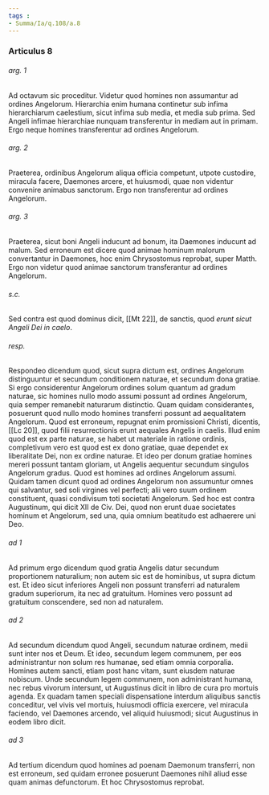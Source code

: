 ```yaml
---
tags : 
- Summa/Ia/q.108/a.8
---
```


### Articulus 8

###### arg. 1
Ad octavum sic proceditur. Videtur quod homines non assumantur ad ordines Angelorum. Hierarchia enim humana continetur sub infima hierarchiarum caelestium, sicut infima sub media, et media sub prima. Sed Angeli infimae hierarchiae nunquam transferentur in mediam aut in primam. Ergo neque homines transferentur ad ordines Angelorum.

###### arg. 2
Praeterea, ordinibus Angelorum aliqua officia competunt, utpote custodire, miracula facere, Daemones arcere, et huiusmodi, quae non videntur convenire animabus sanctorum. Ergo non transferentur ad ordines Angelorum.

###### arg. 3
Praeterea, sicut boni Angeli inducunt ad bonum, ita Daemones inducunt ad malum. Sed erroneum est dicere quod animae hominum malorum convertantur in Daemones, hoc enim Chrysostomus reprobat, super Matth. Ergo non videtur quod animae sanctorum transferantur ad ordines Angelorum.

###### s.c.
Sed contra est quod dominus dicit, [[Mt 22]], de sanctis, quod *erunt sicut Angeli Dei in caelo*.

###### resp.
Respondeo dicendum quod, sicut supra dictum est, ordines Angelorum distinguuntur et secundum conditionem naturae, et secundum dona gratiae. Si ergo considerentur Angelorum ordines solum quantum ad gradum naturae, sic homines nullo modo assumi possunt ad ordines Angelorum, quia semper remanebit naturarum distinctio. Quam quidam considerantes, posuerunt quod nullo modo homines transferri possunt ad aequalitatem Angelorum. Quod est erroneum, repugnat enim promissioni Christi, dicentis, [[Lc 20]], quod filii resurrectionis erunt aequales Angelis in caelis. Illud enim quod est ex parte naturae, se habet ut materiale in ratione ordinis, completivum vero est quod est ex dono gratiae, quae dependet ex liberalitate Dei, non ex ordine naturae. Et ideo per donum gratiae homines mereri possunt tantam gloriam, ut Angelis aequentur secundum singulos Angelorum gradus. Quod est homines ad ordines Angelorum assumi. Quidam tamen dicunt quod ad ordines Angelorum non assumuntur omnes qui salvantur, sed soli virgines vel perfecti; alii vero suum ordinem constituent, quasi condivisum toti societati Angelorum. Sed hoc est contra Augustinum, qui dicit XII de Civ. Dei, quod non erunt duae societates hominum et Angelorum, sed una, quia omnium beatitudo est adhaerere uni Deo.

###### ad 1
Ad primum ergo dicendum quod gratia Angelis datur secundum proportionem naturalium; non autem sic est de hominibus, ut supra dictum est. Et ideo sicut inferiores Angeli non possunt transferri ad naturalem gradum superiorum, ita nec ad gratuitum. Homines vero possunt ad gratuitum conscendere, sed non ad naturalem.

###### ad 2
Ad secundum dicendum quod Angeli, secundum naturae ordinem, medii sunt inter nos et Deum. Et ideo, secundum legem communem, per eos administrantur non solum res humanae, sed etiam omnia corporalia. Homines autem sancti, etiam post hanc vitam, sunt eiusdem naturae nobiscum. Unde secundum legem communem, non administrant humana, nec rebus vivorum intersunt, ut Augustinus dicit in libro de cura pro mortuis agenda. Ex quadam tamen speciali dispensatione interdum aliquibus sanctis conceditur, vel vivis vel mortuis, huiusmodi officia exercere, vel miracula faciendo, vel Daemones arcendo, vel aliquid huiusmodi; sicut Augustinus in eodem libro dicit.

###### ad 3
Ad tertium dicendum quod homines ad poenam Daemonum transferri, non est erroneum, sed quidam erronee posuerunt Daemones nihil aliud esse quam animas defunctorum. Et hoc Chrysostomus reprobat.

